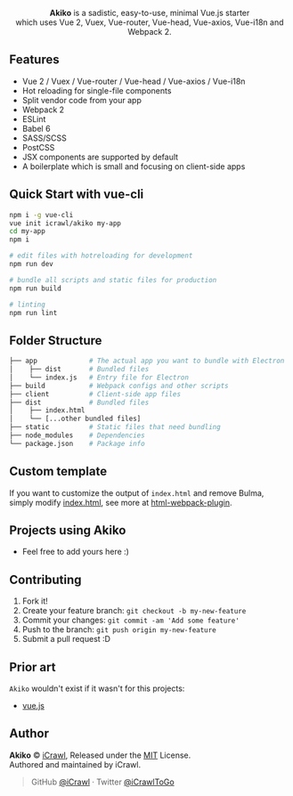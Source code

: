 <p align="center">
	<strong>Akiko</strong> is a sadistic, easy-to-use, minimal Vue.js starter <br>which uses Vue 2, Vuex, Vue-router, Vue-head, Vue-axios, Vue-i18n and Webpack 2.
</p>

## Features

- Vue 2 / Vuex / Vue-router / Vue-head / Vue-axios / Vue-i18n
- Hot reloading for single-file components
- Split vendor code from your app
- Webpack 2
- ESLint
- Babel 6
- SASS/SCSS
- PostCSS
- JSX components are supported by default
- A boilerplate which is small and focusing on client-side apps

## Quick Start with vue-cli

```bash
npm i -g vue-cli
vue init icrawl/akiko my-app
cd my-app
npm i

# edit files with hotreloading for development
npm run dev

# bundle all scripts and static files for production
npm run build

# linting
npm run lint
```

## Folder Structure

```bash
├── app             # The actual app you want to bundle with Electron
│    ├── dist       # Bundled files
│    └── index.js   # Entry file for Electron
├── build           # Webpack configs and other scripts
├── client          # Client-side app files
├── dist            # Bundled files
│    ├── index.html
│    └── [...other bundled files]
├── static          # Static files that need bundling
├── node_modules    # Dependencies
└── package.json    # Package info
```

## Custom template

If you want to customize the output of `index.html` and remove Bulma, simply modify [index.html](https://github.com/iCrawl/Akiko/blob/master/build/index.html), see more at [html-webpack-plugin](https://github.com/ampedandwired/html-webpack-plugin).

## Projects using Akiko

- Feel free to add yours here :)

## Contributing

1. Fork it!
2. Create your feature branch: `git checkout -b my-new-feature`
3. Commit your changes: `git commit -am 'Add some feature'`
4. Push to the branch: `git push origin my-new-feature`
5. Submit a pull request :D

## Prior art

`Akiko` wouldn't exist if it wasn't for this projects:

- [vue.js](https://vuejs.org/)

## Author

**Akiko** © [iCrawl](https://github.com/iCrawl), Released under the [MIT](https://github.com/iCrawl/akiko/blob/master/LICENSE) License.<br>
Authored and maintained by iCrawl.

> GitHub [@iCrawl](https://github.com/iCrawl) · Twitter [@iCrawlToGo](https://twitter.com/iCrawlToGo)